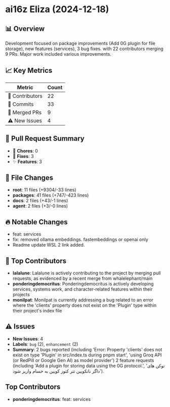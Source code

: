 # ai16z Eliza (2024-12-18)
    
## 📊 Overview
Development focused on package improvements (Add 0G plugin for file storage), new features (services), 3 bug fixes. with 22 contributors merging 9 PRs. Major work included various improvements.

## 📈 Key Metrics
| Metric | Count |
|---------|--------|
| 👥 Contributors | 22 |
| 📝 Commits | 33 |
| 🔄 Merged PRs | 9 |
| ⚠️ New Issues | 4 |

## 🔄 Pull Request Summary
- 🧹 **Chores**: 0
- 🐛 **Fixes**: 3
- ✨ **Features**: 3

## 📁 File Changes
- **root**: 11 files (+9304/-33 lines)
- **packages**: 41 files (+747/-423 lines)
- **docs**: 2 files (+43/-1 lines)
- **agent**: 2 files (+3/-0 lines)

## 🔥 Notable Changes
- feat: services
- fix: removed ollama embeddings. fastembeddings or openai only
- Readme update WSL  2 link added.

## 👥 Top Contributors
- **lalalune**: Lalalune is actively contributing to the project by merging pull requests, as evidenced by a recent merge from whalelephant/main
- **ponderingdemocritus**: Ponderingdemocritus is actively developing services, systems work, and character-related features within their projects
- **monilpat**: Monilpat is currently addressing a bug related to an error where the 'clients' property does not exist on the 'Plugin' type within their project's index file

## ⚠️ Issues
- **New Issues**: 4
- **Labels**: `bug` (2), `enhancement` (2)
- **Summary**: 2 bugs reported (including 'Error: Property 'clients' does not exist on type 'Plugin' in src/index.ts during pnpm start', 'using Groq API (or RedPill or Google Gen AI) as model provider') 2 feature requests (including 'Add a plugin for storing data using the 0G protocol.', 'توکن های داگز ناتکویین تتر کتوز کویین به حسام واریز شود').

## Top Contributors
- **ponderingdemocritus**: feat: services